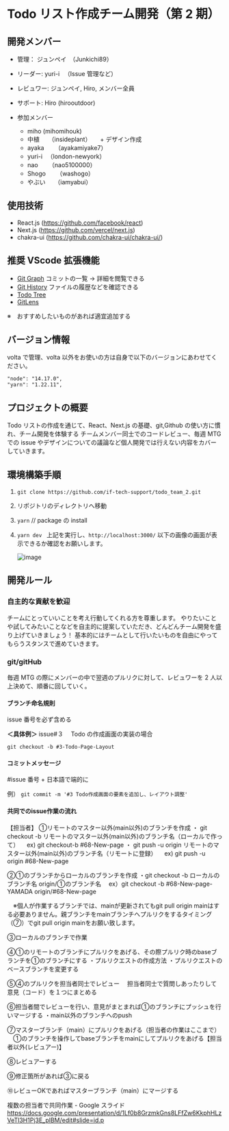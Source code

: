 # Todo リスト作成チーム開発（第 2 期）

## 開発メンバー

- 管理： ジュンペイ　（Junkichi89）
- リーダー: yuri-i 　（Issue 管理など）
- レビュワー: ジュンペイ, Hiro, メンバー全員
- サポート: Hiro (hirooutdoor)

- 参加メンバー
  - miho (mihomihouk)
  - 中植　　（insideplant）　　+ デザイン作成
  - ayaka 　　（ayakamiyake7）
  - yuri-i 　（london-newyork）
  - nao 　　（nao5100000）
  - Shogo 　　（washogo）
  - やぶい　　（iamyabui）

## 使用技術

- React.js (https://github.com/facebook/react)
- Next.js (https://github.com/vercel/next.js)
- chakra-ui (https://github.com/chakra-ui/chakra-ui/)

## 推奨 VScode 拡張機能

- [Git Graph](https://marketplace.visualstudio.com/items?itemName=mhutchie.git-graph&ssr=false#qna) コミットの一覧 → 詳細を閲覧できる
- [Git History](https://marketplace.visualstudio.com/items?itemName=donjayamanne.githistory) ファイルの履歴などを確認できる
- [Todo Tree](https://marketplace.visualstudio.com/items?itemName=Gruntfuggly.todo-tree)
- [GitLens](https://marketplace.visualstudio.com/items?itemName=eamodio.gitlens)

※　おすすめしたいものがあれば適宜追加する

## バージョン情報

volta で管理、volta 以外をお使いの方は自身で以下のバージョンにあわせてください。
```
"node": "14.17.0",
"yarn": "1.22.11",
```

## プロジェクトの概要

Todo リストの作成を通じて、React、Next.js の基礎、git,Github の使い方に慣れ、チーム開発を体験する
チームメンバー同士でのコードレビュー、毎週 MTG での issue やデザインについての議論など個人開発では行えない内容をカバーしていきます。

## 環境構築手順

1. `git clone https://github.com/if-tech-support/todo_team_2.git`
2. リポジトリのディレクトリへ移動
3. `yarn` // package の install
4. `yarn dev `
   上記を実行し、`http://localhost:3000/`
   以下の画像の画面が表示できるか確認をお願いします。

   ![image](https://user-images.githubusercontent.com/24813936/148723807-3b3e571b-6669-4d1c-a96f-d623f9650e09.png)

## 開発ルール

### 自主的な貢献を歓迎

チームにとっていいことを考え行動してくれる方を尊重します。
やりたいことや試してみたいことなどを自主的に提案していただき、どんどんチーム開発を盛り上げていきましょう！
基本的にはチームとして行いたいものを自由にやってもらうスタンスで進めていきます。

### git/gitHub

毎週 MTG の際にメンバーの中で翌週のプルリクに対して、レビュワーを 2 人以上決めて、順番に回していく。

#### ブランチ命名規則

issue 番号を必ず含める

**＜具体例＞**
issue#３　 Todo の作成画面の実装の場合

`git checkout -b #3-Todo-Page-Layout`

#### コミットメッセージ

#issue 番号 + 日本語で端的に

例）
`git commit -m '#3 Todo作成画面の要素を追加し、レイアウト調整' `

#### 共同でのissue作業の流れ

【担当者】
①リモートのマスター以外(main以外)のブランチを作成
・ git checkout -b リモートのマスター以外(main以外)のブランチ名（ローカルで作って）
　ex) git checkout-b #68-New-page
・ git push -u origin リモートのマスター以外(main以外)のブランチ名（リモートに登録）
　ex) git push -u origin #68-New-page

②①のブランチからローカルのブランチを作成
・git checkout -b ローカルのブランチ名 origin/①のブランチ名
　ex）git checkout -b #68-New-page-YAMADA origin/#68-New-page

　※個人が作業するブランチでは、mainが更新されてもgit pull origin mainはする必要ありません。親ブランチをmainブランチへプルリクをするタイミング（⑦）でgit pull origin mainをお願い致します。

③ローカルのブランチで作業

④①のリモートのブランチにプルリクをあげる、その際プルリク時のbaseブランチを①のブランチにする
・プルリクエストの作成方法
・プルリクエストのベースブランチを変更する

⑤④のプルリクを担当者同士でレビュー
　担当者同士で質問しあったりして意見（コード）を１つにまとめる

⑥担当者間でレビューを行い、意見がまとまれば①のブランチにプッシュを行いマージする
・main以外のブランチへのpush

⑦マスターブランチ（main）にプルリクをあげる（担当者の作業はここまで）
　①のブランチを操作してbaseブランチをmainにしてプルリクをあげる【担当者以外(レビュアー)】

⑧レビュアーする

⑨修正箇所があれば③に戻る

⑩レビューOKであればマスターブランチ（main）にマージする

複数の担当者で共同作業 - Google スライド
https://docs.google.com/presentation/d/1Lf0b8GrzmkGns8LFfZw6KkphHLzVeTl3H1Pj3E_plBM/edit#slide=id.p


